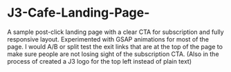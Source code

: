 # J3-Cafe-Landing-Page- 
A sample post-click landing page with a clear CTA for subscription and fully responsive layout. Experimented with GSAP animations for most of the page. I would A/B or split test the exit links that are at the top of the page to make sure people are not losing sight of the subscription CTA. (Also in the process of created a J3 logo for the top left instead of plain text)
